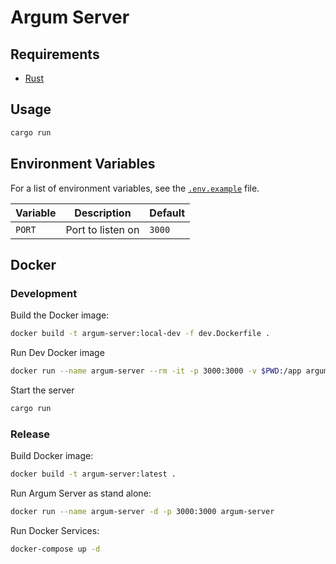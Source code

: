 # Argum Server

## Requirements

- [Rust](https://www.rust-lang.org/tools/install)

## Usage

```bash
cargo run
```

## Environment Variables

For a list of environment variables, see the [`.env.example`](.env.example) file.

| Variable | Description       | Default |
| -------- | ----------------- | ------- |
| `PORT`   | Port to listen on | `3000`  |

## Docker

### Development

Build the Docker image:
```bash
docker build -t argum-server:local-dev -f dev.Dockerfile .
```

Run Dev Docker image
```bash
docker run --name argum-server --rm -it -p 3000:3000 -v $PWD:/app argum-server:local-dev
```

Start the server
```bash
cargo run
```

### Release

Build Docker image:
```bash
docker build -t argum-server:latest .
```

Run Argum Server as stand alone:
```bash
docker run --name argum-server -d -p 3000:3000 argum-server
```


Run Docker Services:
```bash
docker-compose up -d
```
